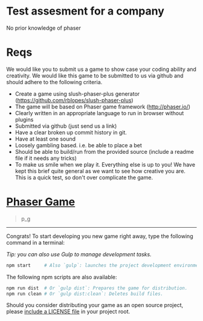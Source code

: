 # Test assesment for a company
No prior knowledge of phaser

# Reqs

We would like you to submit us a game to show case your coding ability and creativity. 
We would like this game to be submitted to us via github and should adhere to the following criteria. 

* Create a game using slush-phaser-plus generator (https://github.com/rblopes/slush-phaser-plus) 
* The game will be based on Phaser game framework (http://phaser.io/) 
* Clearly written in an appropriate language to run in browser without plugins 
* Submitted via github (just send us a link) 
* Have a clear broken up commit history in git. 
* Have at least one sound 
* Loosely gambling based. i.e. be able to place a bet 
* Should be able to build/run from the provided source (include a readme file if it needs any tricks) 
* To make us smile when we play it. 
Everything else is up to you! We have kept this brief quite general as we want to see how creative you are. This is a quick test, so don't over complicate the game. 

# [Phaser Game](https://example.com/my-game/)

>   p_g

---

Congrats! To start developing you new game right away, type the following command in a terminal:

_Tip: you can also use Gulp to manage development tasks._

```sh
npm start     # Also `gulp`: launches the project development environment.
```

The following npm scripts are also available:

```sh
npm run dist  # Or `gulp dist`: Prepares the game for distribution.
npm run clean # Or `gulp dist:clean`: Deletes build files.
```

Should you consider distributing your game as an open source project, please [include a LICENSE file](http://choosealicense.com/) in your project root.
